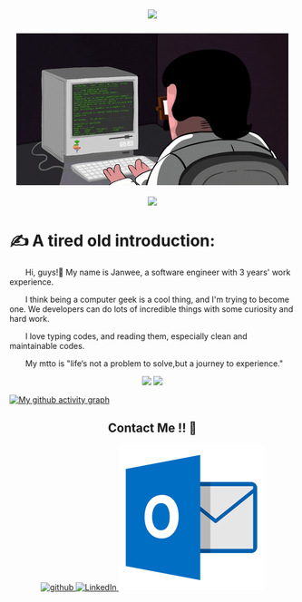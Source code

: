 <!-- 动态打字效果 -->
<h1 align="center">
  <a href="https://sunguoqi.com/">
    <img src="https://readme-typing-svg.herokuapp.com/?lines=%22B-tree...Hash%20Tables...%22;Uh...Hi!A%20bit%20tense%20here...&center=true&size=27">
  </a>
</h1>

<!-- 敲代码的图片 -->
<div align="center" ><img order-radius="100px" src="https://github.com/janwee-sha/janwee-sha/blob/main/material/typing_code.gif"/></div>
<br>

<!-- 贪吃蛇代码贡献图 -->
<div align="center"><img src="https://cdn.jsdelivr.net/gh/janwee-sha/janwee-sha/contribution-snake/github-contribution-grid-snake.svg" /></div>

<!-- 自我介绍 -->
# ✍️ A tired old introduction:

<p>&emsp;&emsp;Hi, guys!👋 My name is Janwee, a software engineer with 3 years' work experience.</p>
<p>&emsp;&emsp;I think being a computer geek is a cool thing, and I'm trying to become one. We developers can do lots of incredible things with some curiosity and hard work.</p>
<p>&emsp;&emsp;I love typing codes, and reading them, especially clean and maintainable codes.</p>
<p>&emsp;&emsp;My mtto is "life‘s not a problem to solve,but a journey to experience."</p>

<!-- GitHub数据统计 -->
<div align="center">
  <img height="137px" src="https://github-readme-stats.vercel.app/api?username=janwee-sha&hide_title=true&hide_border=true&show_icons=trueline_height=21&text_color=000&icon_color=000&bg_color=0,ea6161,ffc64d,fffc4d,52fa5a&theme=graywhite" />
  <img height="137px" src="https://github-readme-stats.vercel.app/api/top-langs/?username=janwee-sha&hide_title=true&hide_border=true&layout=compact&langs_count=6&text_color=000&icon_color=fff&bg_color=0,52fa5a,4dfcff,c64dff&theme=graywhite" />
</div>

[![My github activity graph](https://activity-graph.herokuapp.com/graph?username=janwee-sha&theme=xcode)](https://github.com/janwee-sha)

<h2 align="center">Contact Me !! 🤝</h2> 

<p align="center">
<a href="https://github.com/janwee-sha" target="_blank">
<img src=https://img.shields.io/badge/github-%2324292e.svg?&style=for-the-badge&logo=github&logoColor=white alt=github style="margin-bottom: 5px;" />
</a>
<a href="https://www.linkedin.cn/incareer/in/janwee-sha-230577212" target="_blank">
<img alt="LinkedIn" src="https://img.shields.io/badge/linkedin%20-%230077B5.svg?&style=for-the-badge&logo=linkedin&logoColor=white"/>
</a>
<!-- <img alt="Gmail" src="https://img.shields.io/badge/Gmail-D14836?style=for-the-badge&logo=gmail&logoColor=white" /> -->
<a href="mailto:janwee_sha@outlook.com" target="_blank">
	<img alt="Gmail" src="https://github.com/janwee-sha/janwee-sha/blob/main/material/icon_outlook.png" />
</a>
</p>